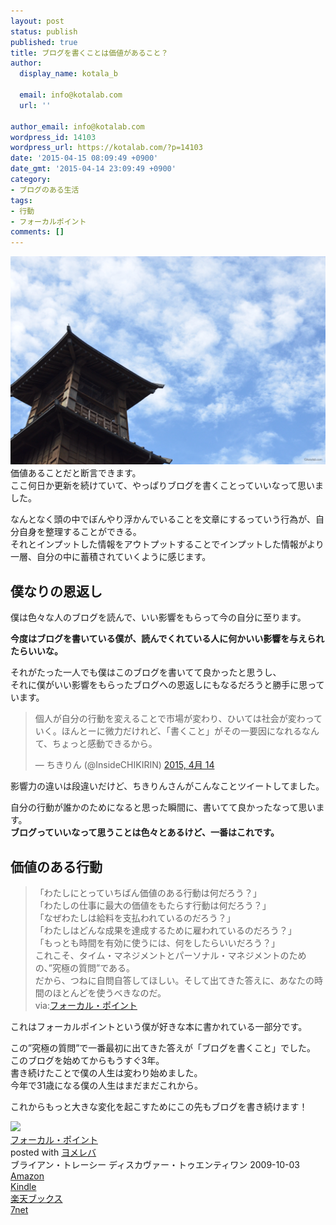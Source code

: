 ```yaml
---
layout: post
status: publish
published: true
title: ブログを書くことは価値があること？
author:
  display_name: kotala_b

  email: info@kotalab.com
  url: ''

author_email: info@kotalab.com
wordpress_id: 14103
wordpress_url: https://kotalab.com/?p=14103
date: '2015-04-15 08:09:49 +0900'
date_gmt: '2015-04-14 23:09:49 +0900'
category:
- ブログのある生活
tags:
- 行動
- フォーカルポイント
comments: []
---
```

<p><img src="/wp-content/uploads/insurancecannotfeelrelieved_131126_02.jpg" alt="insurancecannotfeelrelieved_131126_02" width="780" class="aligncenter wp-image-10245" /><br />
価値あることだと断言できます。<br />
ここ何日か更新を続けていて、やっぱりブログを書くことっていいなって思いました。</p>
<p>なんとなく頭の中でぼんやり浮かんでいることを文章にするっていう行為が、自分自身を整理することができる。<br />
それとインプットした情報をアウトプットすることでインプットした情報がより一層、自分の中に蓄積されていくように感じます。<br />
</p>
<!--more-->
<h2>僕なりの恩返し</h2>
<p>僕は色々な人のブログを読んで、いい影響をもらって今の自分に至ります。</p>
<p><strong>今度はブログを書いている僕が、読んでくれている人に何かいい影響を与えられたらいいな。</strong></p>
<p>それがたった一人でも僕はこのブログを書いてて良かったと思うし、<br />
それに僕がいい影響をもらったブログへの恩返しにもなるだろうと勝手に思っています。</p>
<blockquote class="twitter-tweet" lang="ja"><p>個人が自分の行動を変えることで市場が変わり、ひいては社会が変わっていく。ほんとーに微力だけれど、「書くこと」がその一要因になれるなんて、ちょっと感動できるから。</p>
<p>&mdash; ちきりん (@InsideCHIKIRIN) <a href="https://twitter.com/InsideCHIKIRIN/status/587943748119633923">2015, 4月 14</a></p></blockquote>
<p><script async src="//platform.twitter.com/widgets.js" charset="utf-8"></script></p>
<p>影響力の違いは段違いだけど、ちきりんさんがこんなことツイートしてました。</p>
<p>自分の行動が誰かのためになると思った瞬間に、書いてて良かったなって思います。<br />
<strong>ブログっていいなって思うことは色々とあるけど、一番はこれです。</strong></p>
<h2>価値のある行動</h2>
<blockquote><p>「わたしにとっていちばん価値のある行動は何だろう？」<br />
「わたしの仕事に最大の価値をもたらす行動は何だろう？」<br />
「なぜわたしは給料を支払われているのだろう？」<br />
「わたしはどんな成果を達成するために雇われているのだろう？」<br />
「もっとも時間を有効に使うには、何をしたらいいだろう？」<br />
これこそ、タイム・マネジメントとパーソナル・マネジメントのための、&rdquo;究極の質問&rdquo;である。<br />
だから、つねに自問自答してほしい。そして出てきた答えに、あなたの時間のほとんどを使うべきなのだ。<br />
via:<a href="https://www.amazon.co.jp/exec/obidos/asin/4887597460/same-22/" rel="nofollow" target="_blank">フォーカル・ポイント</a></p></blockquote>
<p>これはフォーカルポイントという僕が好きな本に書かれている一部分です。</p>
<p>この&rdquo;究極の質問&rdquo;で一番最初に出てきた答えが「ブログを書くこと」でした。<br />
このブログを始めてからもうすぐ3年。<br />
書き続けたことで僕の人生は変わり始めました。<br />
今年で31歳になる僕の人生はまだまだこれから。</p>
<p>これからもっと大きな変化を起こすためにこの先もブログを書き続けます！</p>
<div class="booklink-box">
<div class="booklink-image"><a href="https://www.amazon.co.jp/exec/obidos/asin/4887597460/same-22/" rel="nofollow" target="_blank"><img src="https://images-fe.ssl-images-amazon.com/images/I/418J55UaMQL._SL160_.jpg" style="border: none;" /></a></div>
<div class="booklink-info">
<div class="booklink-name"><a href="https://www.amazon.co.jp/exec/obidos/asin/4887597460/same-22/" rel="nofollow" target="_blank">フォーカル・ポイント</a>
<div class="booklink-powered-date">posted with <a href="https://yomereba.com" rel="nofollow" target="_blank">ヨメレバ</a></div>
</div>
<div class="booklink-detail">ブライアン・トレーシー ディスカヴァー・トゥエンティワン 2009-10-03    </div>
<div class="booklink-link2">
<div class="shoplinkamazon"><a href="https://www.amazon.co.jp/exec/obidos/asin/4887597460/same-22/" rel="nofollow" target="_blank">Amazon</a></div>
<div class="shoplinkkindle"><a href="https://www.amazon.co.jp/gp/search?keywords=%83t%83H%81%5B%83J%83%8B%81E%83%7C%83C%83%93%83g&__mk_ja_JP=%83J%83%5E%83J%83i&url=node%3D2275256051&tag=same-22" rel="nofollow" target="_blank">Kindle</a></div>
<div class="shoplinkrakuten"><a href="http://c.af.moshimo.com/af/c/click?a_id=374939&p_id=56&pc_id=56&pl_id=637&s_v=b5Rz2P0601xu&url=http%3A%2F%2Fbooks.rakuten.co.jp%2Frb%2F6198900%2F" rel="nofollow" target="_blank">楽天ブックス</a><img src="http://i.af.moshimo.com/af/i/impression?a_id=374939&p_id=56&pc_id=56&pl_id=637" width="1" height="1" style="border:none;"></div>
<div class="shoplinkseven"><a href="https://ck.jp.ap.valuecommerce.com/servlet/referral?sid=2967684&pid=881104827&vc_url=http%3A%2F%2Fwww.7netshopping.jp%2Fbooks%2Fsearch_result%2F%3Fctgy%3Dbooks%26code%3D4887597460" target="_blank">7net</a><img src="http://atq.ad.valuecommerce.com/servlet/atq/gifbanner?sid=2967684&pid=881104827" height="1" width="1" border="0"></div>
</p></div>
</div>
<div class="booklink-footer"></div>
</div>
